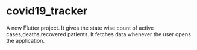 # covid19_tracker

A new Flutter project.
It gives the state wise count of active cases,deaths,recovered patients. It fetches data whenever the user opens the application.

